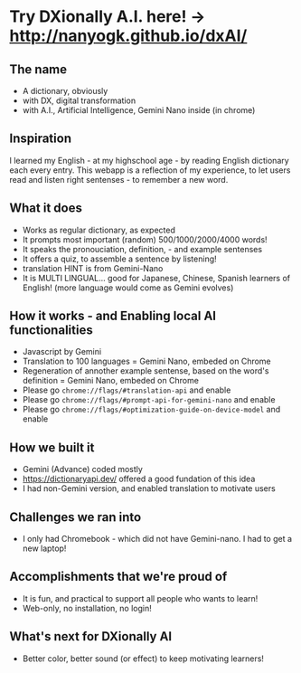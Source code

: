 # Try DXionally A.I. here! -> http://nanyogk.github.io/dxAI/

## The name
- A dictionary, obviously
- with DX, digital transformation
- with A.I., Artificial Intelligence, Gemini Nano inside (in chrome)
  
## Inspiration
I learned my English - at my highschool age - by reading English dictionary each every entry.
This webapp is a reflection of my experience, to let users read and listen right sentenses - to remember a new word.

## What it does
- Works as regular dictionary, as expected
- It prompts most important (random) 500/1000/2000/4000 words!
- It speaks the pronouciation, definition, - and example sentenses
- It offers a quiz, to assemble a sentence by listening!
- translation HINT is from Gemini-Nano
- It is MULTI LINGUAL... good for Japanese, Chinese, Spanish learners of English! (more language would come as Gemini evolves)

## How it works - and Enabling local AI functionalities
- Javascript by Gemini
- Translation to 100 languages = Gemini Nano, embeded on Chrome
- Regeneration of annother example sentense, based on the word's definition = Gemini Nano, embeded on Chrome
- Please go `chrome://flags/#translation-api` and enable
- Please go `chrome://flags/#prompt-api-for-gemini-nano` and enable
- Please go `chrome://flags/#optimization-guide-on-device-model` and enable

## How we built it
- Gemini (Advance) coded mostly 
- https://dictionaryapi.dev/ offered a good fundation of this idea
- I had non-Gemini version, and enabled translation to motivate users

## Challenges we ran into
- I only had Chromebook - which did not have Gemini-nano. I had to get a new laptop!

## Accomplishments that we're proud of
- It is fun, and practical to support all people who wants to learn!
- Web-only, no installation, no login!

## What's next for DXionally AI
- Better color, better sound (or effect) to keep motivating learners!
